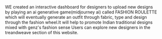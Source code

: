 WE created an interactive dashboard for designers to upload new designs by playing an ai generative game(midjourney ai) called FASHION ROULETTE
which will eventually generate an outfit through fabric, type and design through the fashion wheel.It will help to promote Indian traditional designs mixed with genz's fashion sense
Users can explore new designers in the treandweave section of this website.

